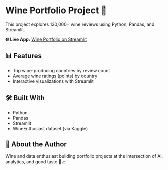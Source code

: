 # Wine Portfolio Project 🍷

This project explores 130,000+ wine reviews using Python, Pandas, and Streamlit.

**🌐 Live App:** [Wine Portfolio on Streamlit](https://wine-portfolio-ewgc6ak3sjfcnmplz6gvwc.streamlit.app/)

## 📊 Features
- Top wine-producing countries by review count
- Average wine ratings (points) by country
- Interactive visualizations with Streamlit

## 🛠️ Built With
- Python
- Pandas
- Streamlit
- WineEnthusiast dataset (via Kaggle)

## 🚀 About the Author
Wine and data enthusiast building portfolio projects at the intersection of AI, analytics, and good taste 🍷📈
